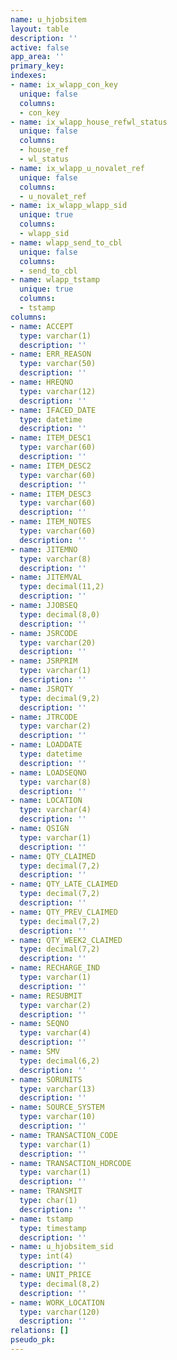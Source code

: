 ```yaml
---
name: u_hjobsitem
layout: table
description: ''
active: false
app_area: ''
primary_key: 
indexes:
- name: ix_wlapp_con_key
  unique: false
  columns:
  - con_key
- name: ix_wlapp_house_refwl_status
  unique: false
  columns:
  - house_ref
  - wl_status
- name: ix_wlapp_u_novalet_ref
  unique: false
  columns:
  - u_novalet_ref
- name: ix_wlapp_wlapp_sid
  unique: true
  columns:
  - wlapp_sid
- name: wlapp_send_to_cbl
  unique: false
  columns:
  - send_to_cbl
- name: wlapp_tstamp
  unique: true
  columns:
  - tstamp
columns:
- name: ACCEPT
  type: varchar(1)
  description: ''
- name: ERR_REASON
  type: varchar(50)
  description: ''
- name: HREQNO
  type: varchar(12)
  description: ''
- name: IFACED_DATE
  type: datetime
  description: ''
- name: ITEM_DESC1
  type: varchar(60)
  description: ''
- name: ITEM_DESC2
  type: varchar(60)
  description: ''
- name: ITEM_DESC3
  type: varchar(60)
  description: ''
- name: ITEM_NOTES
  type: varchar(60)
  description: ''
- name: JITEMNO
  type: varchar(8)
  description: ''
- name: JITEMVAL
  type: decimal(11,2)
  description: ''
- name: JJOBSEQ
  type: decimal(8,0)
  description: ''
- name: JSRCODE
  type: varchar(20)
  description: ''
- name: JSRPRIM
  type: varchar(1)
  description: ''
- name: JSRQTY
  type: decimal(9,2)
  description: ''
- name: JTRCODE
  type: varchar(2)
  description: ''
- name: LOADDATE
  type: datetime
  description: ''
- name: LOADSEQNO
  type: varchar(8)
  description: ''
- name: LOCATION
  type: varchar(4)
  description: ''
- name: QSIGN
  type: varchar(1)
  description: ''
- name: QTY_CLAIMED
  type: decimal(7,2)
  description: ''
- name: QTY_LATE_CLAIMED
  type: decimal(7,2)
  description: ''
- name: QTY_PREV_CLAIMED
  type: decimal(7,2)
  description: ''
- name: QTY_WEEK2_CLAIMED
  type: decimal(7,2)
  description: ''
- name: RECHARGE_IND
  type: varchar(1)
  description: ''
- name: RESUBMIT
  type: varchar(2)
  description: ''
- name: SEQNO
  type: varchar(4)
  description: ''
- name: SMV
  type: decimal(6,2)
  description: ''
- name: SORUNITS
  type: varchar(13)
  description: ''
- name: SOURCE_SYSTEM
  type: varchar(10)
  description: ''
- name: TRANSACTION_CODE
  type: varchar(1)
  description: ''
- name: TRANSACTION_HDRCODE
  type: varchar(1)
  description: ''
- name: TRANSMIT
  type: char(1)
  description: ''
- name: tstamp
  type: timestamp
  description: ''
- name: u_hjobsitem_sid
  type: int(4)
  description: ''
- name: UNIT_PRICE
  type: decimal(8,2)
  description: ''
- name: WORK_LOCATION
  type: varchar(120)
  description: ''
relations: []
pseudo_pk: 
---
```


